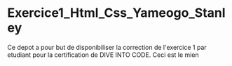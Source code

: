 # Exercice1_Html_Css_Yameogo_Stanley
Ce depot a pour but de disponibiliser la correction de l'exercice 1 par etudiant pour la certification de DIVE INTO CODE. Ceci est le mien
